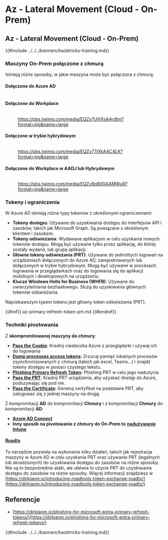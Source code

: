 # Az - Lateral Movement (Cloud - On-Prem)

## Az - Lateral Movement (Cloud - On-Prem)

{{#include ../../../banners/hacktricks-training.md}}

### Maszyny On-Prem połączone z chmurą

Istnieją różne sposoby, w jakie maszyna może być połączona z chmurą:

#### Dołączone do Azure AD

<figure><img src="../../../images/image (259).png" alt=""><figcaption></figcaption></figure>

#### Dołączone do Workplace

<figure><img src="../../../images/image (222).png" alt=""><figcaption><p><a href="https://pbs.twimg.com/media/EQZv7UHXsAArdhn?format=jpg&#x26;name=large">https://pbs.twimg.com/media/EQZv7UHXsAArdhn?format=jpg&#x26;name=large</a></p></figcaption></figure>

#### Dołączone w trybie hybrydowym

<figure><img src="../../../images/image (178).png" alt=""><figcaption><p><a href="https://pbs.twimg.com/media/EQZv77jXkAAC4LK?format=jpg&#x26;name=large">https://pbs.twimg.com/media/EQZv77jXkAAC4LK?format=jpg&#x26;name=large</a></p></figcaption></figure>

#### Dołączone do Workplace w AADJ lub Hybrydowym

<figure><img src="../../../images/image (252).png" alt=""><figcaption><p><a href="https://pbs.twimg.com/media/EQZv8qBX0AAMWuR?format=jpg&#x26;name=large">https://pbs.twimg.com/media/EQZv8qBX0AAMWuR?format=jpg&#x26;name=large</a></p></figcaption></figure>

### Tokeny i ograniczenia <a href="#tokens-and-limitations" id="tokens-and-limitations"></a>

W Azure AD istnieją różne typy tokenów z określonymi ograniczeniami:

- **Tokeny dostępu**: Używane do uzyskiwania dostępu do interfejsów API i zasobów, takich jak Microsoft Graph. Są powiązane z określonym klientem i zasobem.
- **Tokeny odświeżania**: Wydawane aplikacjom w celu uzyskania nowych tokenów dostępu. Mogą być używane tylko przez aplikację, do której zostały wydane, lub grupę aplikacji.
- **Główne tokeny odświeżania (PRT)**: Używane do jednolitych logowań na urządzeniach dołączonych do Azure AD, zarejestrowanych lub dołączonych w trybie hybrydowym. Mogą być używane w procesach logowania w przeglądarkach oraz do logowania się do aplikacji mobilnych i desktopowych na urządzeniu.
- **Klucze Windows Hello for Business (WHFB)**: Używane do uwierzytelniania bezhasłowego. Służą do uzyskiwania głównych tokenów odświeżania.

Najciekawszym typem tokenu jest główny token odświeżania (PRT).

{{#ref}}
az-primary-refresh-token-prt.md
{{#endref}}

### Techniki pivotowania

Z **skompromitowanej maszyny do chmury**:

- [**Pass the Cookie**](az-pass-the-cookie.md): Kradnij ciasteczka Azure z przeglądarki i używaj ich do logowania
- [**Dump processes access tokens**](az-processes-memory-access-token.md): Zrzucaj pamięć lokalnych procesów zsynchronizowanych z chmurą (takich jak excel, Teams...) i znajdź tokeny dostępu w postaci czystego tekstu.
- [**Phishing Primary Refresh Token**](az-phishing-primary-refresh-token-microsoft-entra.md)**:** Phishing PRT w celu jego nadużycia
- [**Pass the PRT**](pass-the-prt.md): Kradnij PRT urządzenia, aby uzyskać dostęp do Azure, podszywając się pod nie.
- [**Pass the Certificate**](az-pass-the-certificate.md)**:** Generuj certyfikat na podstawie PRT, aby zalogować się z jednej maszyny na drugą

Z kompromitacji **AD** do kompromitacji **Chmury** i z kompromitacji **Chmury** do kompromitacji **AD**:

- [**Azure AD Connect**](azure-ad-connect-hybrid-identity/)
- **Inny sposób na pivotowanie z chmury do On-Prem to** [**nadużywanie Intune**](../az-services/intune.md)

#### [Roadtx](https://github.com/dirkjanm/ROADtools)

To narzędzie pozwala na wykonanie kilku działań, takich jak rejestracja maszyny w Azure AD w celu uzyskania PRT oraz używanie PRT (legalnych lub skradzionych) do uzyskiwania dostępu do zasobów na różne sposoby. Nie są to bezpośrednie ataki, ale ułatwia to użycie PRT do uzyskiwania dostępu do zasobów na różne sposoby. Więcej informacji znajdziesz w [https://dirkjanm.io/introducing-roadtools-token-exchange-roadtx/](https://dirkjanm.io/introducing-roadtools-token-exchange-roadtx/)

## Referencje

- [https://dirkjanm.io/phishing-for-microsoft-entra-primary-refresh-tokens/](https://dirkjanm.io/phishing-for-microsoft-entra-primary-refresh-tokens/)

{{#include ../../../banners/hacktricks-training.md}}
